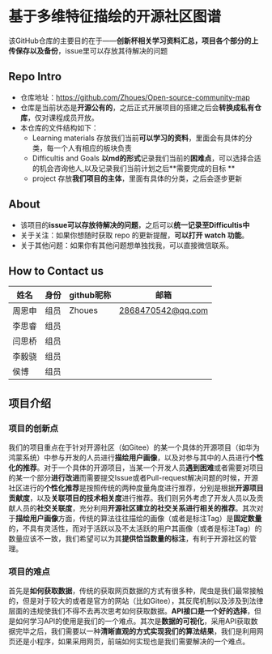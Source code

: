 # 基于多维特征描绘的开源社区图谱

该GitHub仓库的主要目的在于——**创新杯相关学习资料汇总，项目各个部分的上传保存以及备份**，issue里可以存放其待解决的问题

## Repo Intro
- 仓库地址：https://github.com/Zhoues/Open-source-community-map
- 仓库是当前状态是**开源公有的**，之后正式开展项目的搭建之后会**转换成私有仓库**，仅对课程成员开放。
- 本仓库的文件结构如下：
  - Learning materials 存放我们当前**可以学习的资料**，里面会有具体的分类，每一个人有相应的板块负责
  - Difficultis and Goals **以md的形式**记录我们当前的**困难点**，可以选择合适的机会咨询他人,以及记录我们当前计划之后**需要完成的目标 **
  - project 存放**我们项目的主体**，里面有具体的分类，之后会逐步更新

## About
- 该项目的**issue可以存放待解决的问题**，之后可以**统一记录至Difficultis中**
- 关于关注：如果你想随时获取 repo 的更新提醒，**可以打开 watch 功能**。
- 关于其他问题：如果你有其他问题想单独找我，可以直接微信联系。

## How to Contact us

| 姓名   | 身份 | github昵称 | 邮箱              |
| ------ | ---- | ---------- | ----------------- |
| 周恩申 | 组员 | Zhoues     | 2868470542@qq.com |
| 李思睿 | 组员 |            |                   |
| 闫思桥 | 组员 |            |                   |
| 李毅骁 | 组员 |            |                   |
| 侯博   | 组员 |            |                   |

## 项目介绍

### 项目的创新点

我们的项目重点在于针对开源社区（如Gitee）的某一个具体的开源项目（如华为鸿蒙系统）中参与开发的人员进行**描绘用户画像**，以及对参与其中的人员进行**个性化的推荐**。对于一个具体的开源项目，当某一个开发人员**遇到困难**或者需要对项目的某一个部分**进行改进**而需要提交Issue或者Pull-request解决问题的时候，开源社区进行的**个性化推荐**是按照传统的两种度量角度进行推荐，分别是根据**开源项目贡献度**，以及**关联项目的技术相关度**进行推荐。我们则另外考虑了开发人员以及贡献人员的**社交关联度**，充分利用**开源社区建立的社交关系进行相关的推荐**。其次对于**描绘用户画像**方面，传统的算法往往描绘的画像（或者是标注Tag）是**固定数量**的，不具有灵活性，而对于活跃以及不太活跃的用户其画像（或者是标注Tag）的数量应该不一致，我们希望可以为其**提供恰当数量的标注**，有利于开源社区的管理。

### 项目的难点

首先是**如何获取数据**，传统的获取网页数据的方式有很多种，爬虫是我们最常接触的，但是对于较大的或者是官方的网站（比如Gitee），其反爬机制以及涉及到法律层面的违规使我们不得不去再次思考如何获取数据。**API接口是一个好的选择**，但是如何学习API的使用是我们的一个难点。其次是**数据的可视化**，采用API获取数据完毕之后，我们需要以一种**清晰直观的方式实现我们的算法结果**，我们是利用网页还是小程序，如果采用网页，前端如何实现也是我们需要解决的一个难点。

